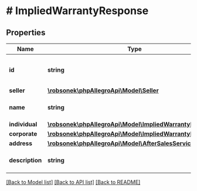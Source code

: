 # # ImpliedWarrantyResponse

## Properties

Name | Type | Description | Notes
------------ | ------------- | ------------- | -------------
**id** | **string** | The ID of the implied warranty definition. | [optional]
**seller** | [**\robsonek\phpAllegroApi\Model\Seller**](Seller.md) |  | [optional]
**name** | **string** | Implied warranty name. | [optional]
**individual** | [**\robsonek\phpAllegroApi\Model\ImpliedWarrantyPeriod**](ImpliedWarrantyPeriod.md) |  | [optional]
**corporate** | [**\robsonek\phpAllegroApi\Model\ImpliedWarrantyPeriod**](ImpliedWarrantyPeriod.md) |  | [optional]
**address** | [**\robsonek\phpAllegroApi\Model\AfterSalesServicesAddress**](AfterSalesServicesAddress.md) |  | [optional]
**description** | **string** | Implied warranty description. | [optional]

[[Back to Model list]](../../README.md#models) [[Back to API list]](../../README.md#endpoints) [[Back to README]](../../README.md)
